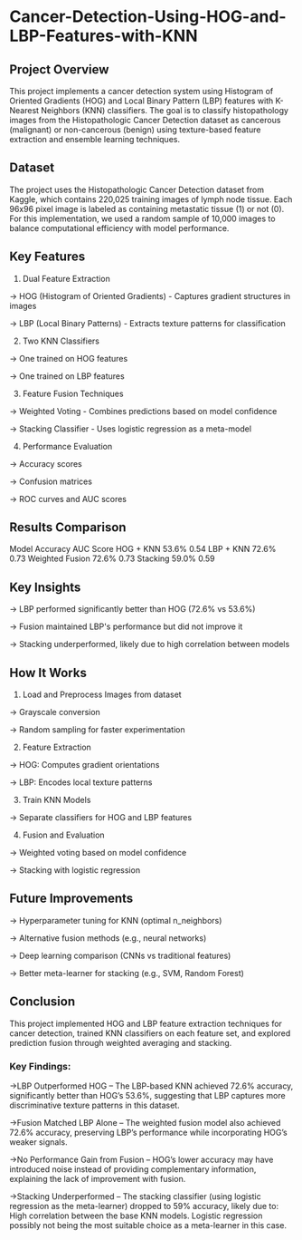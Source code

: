 # Cancer-Detection-Using-HOG-and-LBP-Features-with-KNN

## Project Overview

This project implements a cancer detection system using Histogram of Oriented Gradients (HOG) and Local Binary Pattern (LBP) features with K-Nearest Neighbors (KNN) classifiers. The goal is to classify histopathology images from the Histopathologic Cancer Detection dataset as cancerous (malignant) or non-cancerous (benign) using texture-based feature extraction and ensemble learning techniques.

## Dataset

The project uses the Histopathologic Cancer Detection dataset from Kaggle, which contains 220,025 training images of lymph node tissue. Each 96x96 pixel image is labeled as containing metastatic tissue (1) or not (0). For this implementation, we used a random sample of 10,000 images to balance computational efficiency with model performance.

## Key Features

1. Dual Feature Extraction

  -> HOG (Histogram of Oriented Gradients) - Captures gradient structures in images

  -> LBP (Local Binary Patterns) - Extracts texture patterns for classification

2. Two KNN Classifiers

  -> One trained on HOG features

  -> One trained on LBP features

3. Feature Fusion Techniques

  -> Weighted Voting - Combines predictions based on model confidence

  -> Stacking Classifier - Uses logistic regression as a meta-model

4. Performance Evaluation

  -> Accuracy scores

  -> Confusion matrices

  -> ROC curves and AUC scores

## Results Comparison

Model	Accuracy	AUC Score
HOG + KNN	53.6%	0.54
LBP + KNN	72.6%	0.73
Weighted Fusion	72.6%	0.73
Stacking	59.0%	0.59

## Key Insights

-> LBP performed significantly better than HOG (72.6% vs 53.6%)

-> Fusion maintained LBP's performance but did not improve it

-> Stacking underperformed, likely due to high correlation between models

## How It Works

1. Load and Preprocess Images from dataset

  -> Grayscale conversion

  -> Random sampling for faster experimentation

2. Feature Extraction

  -> HOG: Computes gradient orientations

  -> LBP: Encodes local texture patterns

3. Train KNN Models

  -> Separate classifiers for HOG and LBP features

4. Fusion and Evaluation

  -> Weighted voting based on model confidence

  -> Stacking with logistic regression

## Future Improvements

-> Hyperparameter tuning for KNN (optimal n_neighbors)

-> Alternative fusion methods (e.g., neural networks)

-> Deep learning comparison (CNNs vs traditional features)

-> Better meta-learner for stacking (e.g., SVM, Random Forest)

## Conclusion

This project implemented HOG and LBP feature extraction techniques for cancer detection, trained KNN classifiers on each feature set, and explored prediction fusion through weighted averaging and stacking.

### Key Findings:

->LBP Outperformed HOG – The LBP-based KNN achieved 72.6% accuracy, significantly better than HOG’s 53.6%, suggesting that LBP captures more discriminative texture patterns in this dataset.

->Fusion Matched LBP Alone – The weighted fusion model also achieved 72.6% accuracy, preserving LBP’s performance while incorporating HOG’s weaker signals.

->No Performance Gain from Fusion – HOG’s lower accuracy may have introduced noise instead of providing complementary information, explaining the lack of improvement with fusion.

->Stacking Underperformed – The stacking classifier (using logistic regression as the meta-learner) dropped to 59% accuracy, likely due to: High correlation between the base KNN models. Logistic regression possibly not being the most suitable choice as a meta-learner in this case.

